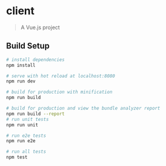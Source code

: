 # client

> A Vue.js project

## Build Setup

``` bash
# install dependencies
npm install

# serve with hot reload at localhost:8080
npm run dev

# build for production with minification
npm run build

# build for production and view the bundle analyzer report
npm run build --report
# run unit tests
npm run unit

# run e2e tests
npm run e2e

# run all tests
npm test
```
